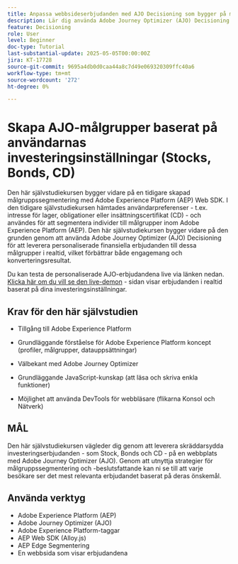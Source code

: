 ```yaml
---
title: Anpassa webbsideserbjudanden med AJO Decisioning som bygger på målgruppen
description: Lär dig använda Adobe Journey Optimizer (AJO) Decisioning för att leverera personaliserade erbjudanden på en webbsida genom att utnyttja målgruppssegmentering som är inbyggd i Adobe Experience Platform (AEP).
feature: Decisioning
role: User
level: Beginner
doc-type: Tutorial
last-substantial-update: 2025-05-05T00:00:00Z
jira: KT-17728
source-git-commit: 9695a4db0d0caa44a8c7d49e069320309ffc40a6
workflow-type: tm+mt
source-wordcount: '272'
ht-degree: 0%

---
```



# Skapa AJO-målgrupper baserat på användarnas investeringsinställningar (Stocks, Bonds, CD)

Den här självstudiekursen bygger vidare på en tidigare skapad målgruppssegmentering med Adobe Experience Platform (AEP) Web SDK. I den tidigare självstudiekursen hämtades användarpreferenser - t.ex. intresse för lager, obligationer eller insättningscertifikat (CD) - och användes för att segmentera individer till målgrupper inom Adobe Experience Platform (AEP). Den här självstudiekursen bygger vidare på den grunden genom att använda Adobe Journey Optimizer (AJO) Decisioning för att leverera personaliserade finansiella erbjudanden till dessa målgrupper i realtid, vilket förbättrar både engagemang och konverteringsresultat.

Du kan testa de personaliserade AJO-erbjudandena live via länken nedan.
[Klicka här om du vill se den live-demon](https://gbedekar489.github.io/finwise/welcome.html) - sidan visar erbjudanden i realtid baserat på dina investeringsinställningar.

## Krav för den här självstudien

* Tillgång till Adobe Experience Platform

* Grundläggande förståelse för Adobe Experience Platform koncept (profiler, målgrupper, datauppsättningar)

* Välbekant med Adobe Journey Optimizer

* Grundläggande JavaScript-kunskap (att läsa och skriva enkla funktioner)

* Möjlighet att använda DevTools för webbläsare (flikarna Konsol och Nätverk)


## MÅL

Den här självstudiekursen vägleder dig genom att leverera skräddarsydda investeringserbjudanden - som Stock, Bonds och CD - på en webbplats med Adobe Journey Optimizer (AJO). Genom att utnyttja strategier för målgruppssegmentering och -beslutsfattande kan ni se till att varje besökare ser det mest relevanta erbjudandet baserat på deras önskemål.

## Använda verktyg

* Adobe Experience Platform (AEP)
* Adobe Journey Optimizer (AJO)
* Adobe Experience Platform-taggar
* AEP Web SDK (Alloy.js)
* AEP Edge Segmentering
* En webbsida som visar erbjudandena





